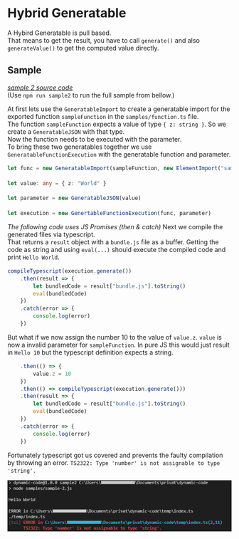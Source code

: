 # Hybrid Generatable

A Hybird Generatable is pull based.  
That means to get the result, you have to call `generate()` and also `generateValue()` to get the computed value directly.

## Sample

[*sample 2 source code*](samples/sample-2.ts)  
(Use `npm run sample2` to run the full sample from bellow.)  

At first lets use the `GeneratableImport` to create a generatable import for the exported function `sampleFunction` in the `samples/function.ts` file.  
The function `sampleFunction` expects a value of type `{ z: string }`. So we create a `GeneratableJSON` with that type.  
Now the function needs to be executed with the parameter.  
To bring these two generatables together we use `GeneratableFunctionExecution` with the generatable function and parameter.

```typescript
let func = new GeneratableImport(sampleFunction, new ElementImport("sampleFunction", "samples/function"))

let value: any = { z: "World" }

let parameter = new GeneratableJSON(value)

let execution = new GenertableFunctionExecution(func, parameter)
```

*The following code uses JS Promises (then & catch)*
Next we compile the generated files via typescript.  
That returns a `result` object with a `bundle.js` file as a buffer.
Getting the code as string and using `eval(...)` should execute the compiled code and print `Hello World`.

```typescript
compileTypescript(execution.generate())
    .then(result => {
        let bundledCode = result["bundle.js"].toString()
        eval(bundledCode)
    })
    .catch(error => {
        console.log(error)
    })
```

But what if we now assign the number 10 to the value of `value.z`. `value` is now a invalid parameter for `sampleFunction`.
In pure JS this would just result in `Hello 10` but the typescript definition expects a string.

```typescript
    .then(() => {
        value.z = 10
    })
    .then(() => compileTypescript(execution.generate()))
    .then(result => {
        let bundledCode = result["bundle.js"].toString()
        eval(bundledCode)
    })
    .catch(error => {
        console.log(error)
    })
```

Fortunately typescript got us covered and prevents the faulty compilation by throwing an error.
`TS2322: Type 'number' is not assignable to type 'string'.`

![image of typescript error](sample-2-image.png)